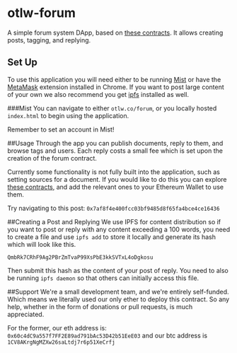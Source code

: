 # otlw-forum

A simple forum system DApp, based on [these contracts](https://github.com/otlw/otlw-publish). It allows creating posts, tagging, and replying. 

## Set Up
To use this application you will need either to be running [Mist](https://github.com/ethereum/mist/) or have the [MetaMask](https://metamask.io/) extension installed in Chrome. If you want to post large content of your own we also recommend you get [ipfs](https://ipfs.io/) installed as well.

###Mist
You can navigate to either `otlw.co/forum`, or you locally hosted `index.html` to begin using the application.

Remember to set an account in Mist!

##Usage
Through the app you can publish documents, reply to them, and browse tags and users. Each reply costs a small fee which is set upon the creation of the forum contract.

Currently some functionality is not fully built into the application, such as setting sources for a document. If you would like to do this you can explore [these contracts](https://github.com/otlw/otlw-publish), and add the relevant ones to your Ethereum Wallet to use them.

Try navigating to this post: `0x7af8f4e400fcc03bf9485d8f65fa4bce4ce16436`

##Creating a Post and Replying
We use IPFS for content distribution so if you want to post or reply with any content exceeding a 100 words, you need to create a file and use `ipfs add` to store it locally and generate its hash which will look like this.

```
QmbRk7CRhF9Ag2PBrZmTvaP99XsPbE3kkSVTxL4oDgkosu
```
Then submit this hash as the content of your post of reply. You need to also be running `ipfs daemon` so that others can initially access this file.

##Support
We're a small development team, and we're entirely self-funded. Which means we literally used our only ether to deploy this contract. So any help, whether in the form of donations or pull requests, is much appreciated.

For the former, our eth address is: `0x60c4dC9a557f7FF2E89ad791bAc53D42b51EeE03` and our btc address is `1CV8AKrgNgMZXw26saLtdj7r6p51XeCrfj`
